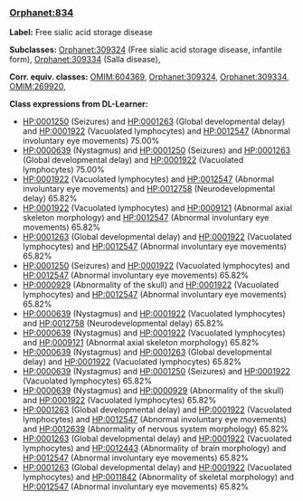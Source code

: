 
### [Orphanet:834](http://www.orpha.net/ORDO/Orphanet_834)
**Label:** Free sialic acid storage disease

**Subclasses:** [Orphanet:309324](http://www.orpha.net/ORDO/Orphanet_309324) (Free sialic acid storage disease, infantile form), [Orphanet:309334](http://www.orpha.net/ORDO/Orphanet_309334) (Salla disease), 

**Corr. equiv. classes:** [OMIM:604369](http://purl.obolibrary.org/obo/OMIM_604369), [Orphanet:309324](http://www.orpha.net/ORDO/Orphanet_309324), [Orphanet:309334](http://www.orpha.net/ORDO/Orphanet_309334), [OMIM:269920](http://purl.obolibrary.org/obo/OMIM_269920), 

**Class expressions from DL-Learner:**

- [HP:0001250](http://purl.obolibrary.org/obo/HP_0001250) (Seizures) and [HP:0001263](http://purl.obolibrary.org/obo/HP_0001263) (Global developmental delay) and [HP:0001922](http://purl.obolibrary.org/obo/HP_0001922) (Vacuolated lymphocytes) and [HP:0012547](http://purl.obolibrary.org/obo/HP_0012547) (Abnormal involuntary eye movements) 75.00%
- [HP:0000639](http://purl.obolibrary.org/obo/HP_0000639) (Nystagmus) and [HP:0001250](http://purl.obolibrary.org/obo/HP_0001250) (Seizures) and [HP:0001263](http://purl.obolibrary.org/obo/HP_0001263) (Global developmental delay) and [HP:0001922](http://purl.obolibrary.org/obo/HP_0001922) (Vacuolated lymphocytes) 75.00%
- [HP:0001922](http://purl.obolibrary.org/obo/HP_0001922) (Vacuolated lymphocytes) and [HP:0012547](http://purl.obolibrary.org/obo/HP_0012547) (Abnormal involuntary eye movements) and [HP:0012758](http://purl.obolibrary.org/obo/HP_0012758) (Neurodevelopmental delay) 65.82%
- [HP:0001922](http://purl.obolibrary.org/obo/HP_0001922) (Vacuolated lymphocytes) and [HP:0009121](http://purl.obolibrary.org/obo/HP_0009121) (Abnormal axial skeleton morphology) and [HP:0012547](http://purl.obolibrary.org/obo/HP_0012547) (Abnormal involuntary eye movements) 65.82%
- [HP:0001263](http://purl.obolibrary.org/obo/HP_0001263) (Global developmental delay) and [HP:0001922](http://purl.obolibrary.org/obo/HP_0001922) (Vacuolated lymphocytes) and [HP:0012547](http://purl.obolibrary.org/obo/HP_0012547) (Abnormal involuntary eye movements) 65.82%
- [HP:0001250](http://purl.obolibrary.org/obo/HP_0001250) (Seizures) and [HP:0001922](http://purl.obolibrary.org/obo/HP_0001922) (Vacuolated lymphocytes) and [HP:0012547](http://purl.obolibrary.org/obo/HP_0012547) (Abnormal involuntary eye movements) 65.82%
- [HP:0000929](http://purl.obolibrary.org/obo/HP_0000929) (Abnormality of the skull) and [HP:0001922](http://purl.obolibrary.org/obo/HP_0001922) (Vacuolated lymphocytes) and [HP:0012547](http://purl.obolibrary.org/obo/HP_0012547) (Abnormal involuntary eye movements) 65.82%
- [HP:0000639](http://purl.obolibrary.org/obo/HP_0000639) (Nystagmus) and [HP:0001922](http://purl.obolibrary.org/obo/HP_0001922) (Vacuolated lymphocytes) and [HP:0012758](http://purl.obolibrary.org/obo/HP_0012758) (Neurodevelopmental delay) 65.82%
- [HP:0000639](http://purl.obolibrary.org/obo/HP_0000639) (Nystagmus) and [HP:0001922](http://purl.obolibrary.org/obo/HP_0001922) (Vacuolated lymphocytes) and [HP:0009121](http://purl.obolibrary.org/obo/HP_0009121) (Abnormal axial skeleton morphology) 65.82%
- [HP:0000639](http://purl.obolibrary.org/obo/HP_0000639) (Nystagmus) and [HP:0001263](http://purl.obolibrary.org/obo/HP_0001263) (Global developmental delay) and [HP:0001922](http://purl.obolibrary.org/obo/HP_0001922) (Vacuolated lymphocytes) 65.82%
- [HP:0000639](http://purl.obolibrary.org/obo/HP_0000639) (Nystagmus) and [HP:0001250](http://purl.obolibrary.org/obo/HP_0001250) (Seizures) and [HP:0001922](http://purl.obolibrary.org/obo/HP_0001922) (Vacuolated lymphocytes) 65.82%
- [HP:0000639](http://purl.obolibrary.org/obo/HP_0000639) (Nystagmus) and [HP:0000929](http://purl.obolibrary.org/obo/HP_0000929) (Abnormality of the skull) and [HP:0001922](http://purl.obolibrary.org/obo/HP_0001922) (Vacuolated lymphocytes) 65.82%
- [HP:0001263](http://purl.obolibrary.org/obo/HP_0001263) (Global developmental delay) and [HP:0001922](http://purl.obolibrary.org/obo/HP_0001922) (Vacuolated lymphocytes) and [HP:0012547](http://purl.obolibrary.org/obo/HP_0012547) (Abnormal involuntary eye movements) and [HP:0012639](http://purl.obolibrary.org/obo/HP_0012639) (Abnormality of nervous system morphology) 65.82%
- [HP:0001263](http://purl.obolibrary.org/obo/HP_0001263) (Global developmental delay) and [HP:0001922](http://purl.obolibrary.org/obo/HP_0001922) (Vacuolated lymphocytes) and [HP:0012443](http://purl.obolibrary.org/obo/HP_0012443) (Abnormality of brain morphology) and [HP:0012547](http://purl.obolibrary.org/obo/HP_0012547) (Abnormal involuntary eye movements) 65.82%
- [HP:0001263](http://purl.obolibrary.org/obo/HP_0001263) (Global developmental delay) and [HP:0001922](http://purl.obolibrary.org/obo/HP_0001922) (Vacuolated lymphocytes) and [HP:0011842](http://purl.obolibrary.org/obo/HP_0011842) (Abnormality of skeletal morphology) and [HP:0012547](http://purl.obolibrary.org/obo/HP_0012547) (Abnormal involuntary eye movements) 65.82%


